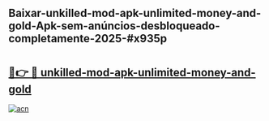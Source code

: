 ## Baixar-unkilled-mod-apk-unlimited-money-and-gold-Apk-sem-anúncios-desbloqueado-completamente-2025-#x935p

# <h2><a href="https://ainizakaria.my?title=unkilled-mod-apk-unlimited-money-and-gold&ref=20M">🔗👉 🔴 unkilled-mod-apk-unlimited-money-and-gold</a></h2>

[![acn](https://github.com/user-attachments/assets/0f9c940e-d8b0-45ae-aac7-cd30a18b3e1c)](https://ainizakaria.my?title=unkilled-mod-apk-unlimited-money-and-gold&ref=20M)

